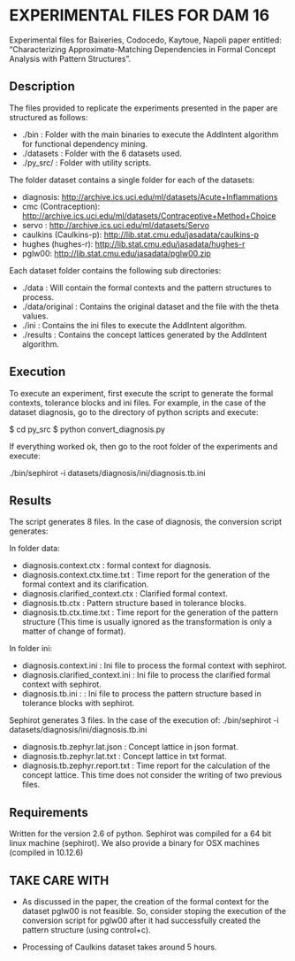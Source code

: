 # EXPERIMENTAL FILES FOR DAM 16

Experimental files for Baixeries, Codocedo, Kaytoue, Napoli paper entitled:
“Characterizing Approximate-Matching Dependencies in Formal Concept Analysis with Pattern Structures”.

## Description

The files provided to replicate the experiments presented in the paper are structured as follows:

- ./bin : Folder with the main binaries to execute the AddIntent algorithm for functional dependency mining.
- ./datasets : Folder with the 6 datasets used.
- ./py_src/ : Folder with utility scripts.


The folder dataset contains a single folder for each of the datasets:
- diagnosis: http://archive.ics.uci.edu/ml/datasets/Acute+Inflammations
- cmc (Contraception): http://archive.ics.uci.edu/ml/datasets/Contraceptive+Method+Choice
- servo : http://archive.ics.uci.edu/ml/datasets/Servo
- caulkins (Caulkins-p): http://lib.stat.cmu.edu/jasadata/caulkins-p 
- hughes (hughes-r): http://lib.stat.cmu.edu/jasadata/hughes-r
- pglw00: http://lib.stat.cmu.edu/jasadata/pglw00.zip

Each dataset folder contains the following sub directories:
- ./data : Will contain the formal contexts and the pattern structures to process.
- ./data/original : Contains the original dataset and the file with the theta values.
- ./ini : Contains the ini files to execute the AddIntent algorithm.
- ./results : Contains the concept lattices generated by the AddIntent algorithm.

## Execution

To execute an experiment, first execute the script to generate the formal contexts, tolerance blocks and ini files. For example, in the case of the dataset diagnosis, go to the directory of python scripts and execute:

$ cd py_src
$ python convert_diagnosis.py

If everything worked ok, then go to the root folder of the experiments and execute:

./bin/sephirot -i datasets/diagnosis/ini/diagnosis.tb.ini

## Results

The script generates 8 files. In the case of diagnosis, the conversion script generates:

In folder data:
- diagnosis.context.ctx : formal context for diagnosis.
- diagnosis.context.ctx.time.txt : Time report for the generation of the formal context and its clarification.
- diagnosis.clarified_context.ctx : Clarified formal context.
- diagnosis.tb.ctx : Pattern structure based in tolerance blocks.
- diagnosis.tb.ctx.time.txt : Time report for the generation of the pattern structure (This time is usually ignored as the transformation is only a matter of change of format).

In folder ini:
- diagnosis.context.ini : Ini file to process the formal context with sephirot.
- diagnosis.clarified_context.ini : Ini file to process the clarified formal context with sephirot.
- diagnosis.tb.ini : : Ini file to process the pattern structure based in tolerance blocks with sephirot.

Sephirot generates 3 files. In the case of the execution of:
./bin/sephirot -i datasets/diagnosis/ini/diagnosis.tb.ini

- diagnosis.tb.zephyr.lat.json : Concept lattice in json format.
- diagnosis.tb.zephyr.lat.txt : Concept lattice in txt format.
- diagnosis.tb.zephyr.report.txt : Time report for the calculation of the concept lattice. This time does not consider the writing of two previous files.

## Requirements

Written for the version 2.6 of python.
Sephirot was compiled for a 64 bit linux machine (sephirot). We also provide a binary for OSX machines (compiled in 10.12.6)

## TAKE CARE WITH

- As discussed in the paper, the creation of the formal context for the dataset pglw00 is not feasible. So, consider stoping the execution of the conversion script for pglw00 after it had successfully created the pattern structure (using control+c).

- Processing of Caulkins dataset takes around 5 hours.


